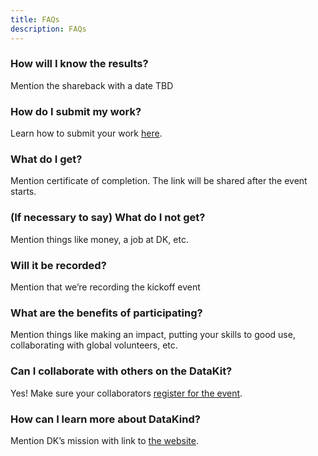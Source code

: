 ```yaml
---
title: FAQs
description: FAQs
---
```


### How will I know the results?
Mention the shareback with a date TBD

### How do I submit my work?
Learn how to submit your work [here](/datakit-housing/submitting-your-work).

### What do I get?
Mention certificate of completion. The link will be shared after the event starts.

### (If necessary to say) What do I not get?
Mention things like money, a job at DK, etc.

### Will it be recorded?
Mention that we’re recording the kickoff event

### What are the benefits of participating?
Mention things like making an impact, putting your skills to good use, collaborating with global volunteers, etc.

### Can I collaborate with others on the DataKit?
Yes! Make sure your collaborators [register for the event](https://www.eventbrite.com/e/datakinds-datakit-event-tickets-982126646237).

### How can I learn more about DataKind?
Mention DK’s mission with link to [the website](https://datakind.org).
